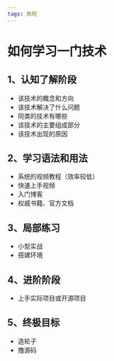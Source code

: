 ```yaml
---
tags: 教程
---
```


# 如何学习一门技术

## 1、认知了解阶段

- 该技术的概念和方向
- 该技术解决了什么问题
- 同类的技术有哪些
- 该技术的主要组成部分
- 该技术出现的原因



## 2、学习语法和用法

- 系统的视频教程（效率较低）
- 快速上手视频
- 入门博客
- 权威书籍、官方文档



## 3、局部练习

- 小型实战
- 搭建环境



## 4、进阶阶段

- 上手实际项目或开源项目



## 5、终极目标

- 造轮子
- 撸源码